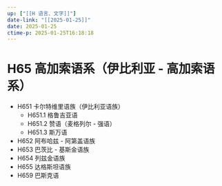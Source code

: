 ```yaml
---
up: ["[[H 语言、文字]]"]
date-link: "[[2025-01-25]]"
date: 2025-01-25
ctime-p: 2025-01-25T16:18:18
---
```


# H65 高加索语系（伊比利亚 - 高加索语系）

- H651 卡尔特维里语族（伊比利亚语族）
	- H651.1 格鲁吉亚语
	- H651.2 赞语（麦格列尔 - 强语）
	- H651.3 斯万语
- H652 阿布哈兹 - 阿第盖语族
- H653 巴茨比 - 基斯金语族
- H654 列兹金语族
- H655 达格斯坦语族
- H659 巴斯克语
